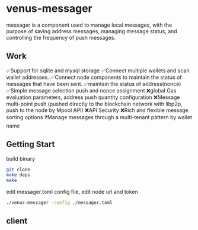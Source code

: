 # venus-messager

messager is a component used to manage local messages, with the purpose of saving address messages, managing message status, and controlling the frequency of push messages.

## Work

✅Support for sqlite and mysql storage
✅Connect multiple wallets and scan wallet addresses.
✅Connect node components to maintain the status of messages that have been sent.
✅maintain the status of address(nonce)
✅Simple message selection push and nonce assignment
❌global Gas evaluation parameters, address push quantity configuration
❌Message multi-point push (pushed directly to the blockchain network with libp2p, push to the node by Mpool API)
❌API Security
❌Rich and flexible message sorting options
❓Manage messages through a multi-tenant pattern by wallet name


## Getting Start

build binary
```sh
git clone 
make deps
make
```

edit messager.toml config file, edit node url and token

```sh
./venus-messager -config ./messager.toml
```

## client

